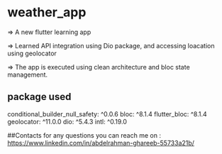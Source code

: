 # weather_app

=> A new flutter learning app 

=> Learned API integration using Dio package,
   and accessing loacation using geolocator
   
   
=> The app is executed using clean architecture  and bloc state management.

## package used 
  conditional_builder_null_safety: ^0.0.6
  bloc: ^8.1.4
  flutter_bloc: ^8.1.4
  geolocator: ^11.0.0
  dio: ^5.4.3
  intl: ^0.19.0

##Contacts
for any questions you can reach me on : https://www.linkedin.com/in/abdelrahman-ghareeb-55733a21b/
